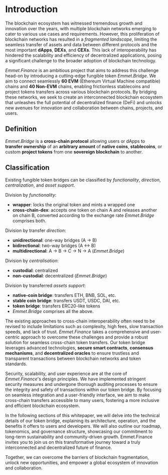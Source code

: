 # Introduction

The blockchain ecosystem has witnessed tremendous growth and innovation over the years, with multiple blockchain networks emerging to cater to various use cases and requirements. However, this proliferation of blockchain networks has resulted in a *fragmented landscape*, limiting the seamless transfer of assets and data between different protocols and the most important **dApps**, **DEXs**, and **CEXs**. This lack of interoperability has hindered the scalability and efficiency of decentralized applications, posing a significant challenge to the broader adoption of blockchain technology.

$Emmet.Finance$ is an ambitious project that aims to address this challenge head-on by introducing a cutting-edge fungible token $Emmet.Bridge$. We aim to connect seamlessly **60 EVM** (Ethereum Virtual Machine compatible) chains and **40 Non-EVM** chains, enabling frictionless stablecoins and project tokens transfers across various blockchain protocols. By bridging these networks, we seek to create an interconnected blockchain ecosystem that unleashes the full potential of decentralized finance (DeFi) and unlocks new avenues for innovation and collaboration between chains, projects, and users.

## Definition

$Emmet.Bridge$ is a **cross-chain protocol** allowing users or dApps to **transfer ownership** of an **arbitrary amount** of **native coins**, **stablecoins**, or custom **project tokens** from one **sovereign blockchain** to another.

## Classification

Existing fungible token bridges can be classified by *functionality*, *direction*, *centralization*, and *asset support*.

Division by *functionality*:

+ **wrapper**: locks the original token and mints a wrapped one
+ **cross-chain-dex**: accepts one token on chain A and releases another on chain B, converted according to the exchange rate
$Emmet.Bridge$ comprises both.

Division by transfer *direction*:

+ **unidirectional**: one-way bridges (A -> B)
+ **bidirectional**: two-way bridges (A <-> B)
+ **multidirectional**: A -> B -> C -> N -> A ($Emmet.Bridge$)

Division by *centralisation*:

+ **custodial**: centralized
+ **non-custodial**: decentralized ($Emmet.Bridge$)

Division by transferred *assets support*:

+ **native-coin bridge**: transfers ETH, BNB, SOL, etc.
+ **stable coin bridge**: transfers USDT, USDC, DAI, etc.
+ **token bridge**: transfers ERC20-like tokens
+ $Emmet.Bridge$ comprises all the above.

The existing approaches to cross-chain interoperability often need to be revised to include limitations such as complexity, high fees, slow transaction speeds, and lack of trust. $Emmet.Finance$ takes a comprehensive and user-centric approach to overcome these challenges and provide a robust solution for seamless cross-chain token transfers. Our token bridge leverages advanced technologies, **secure smart contracts**, **consensus mechanisms**, and **decentralized oracles** to ensure trustless and transparent transactions between blockchain networks and token standards.

Security, scalability, and user experience are at the core of $Emmet.Finance$'s design principles. We have implemented stringent security measures and undergone thorough auditing processes to ensure the integrity and safety of transactions within our token bridge. By focusing on seamless integration and a user-friendly interface, we aim to make cross-chain transfers accessible to many users, fostering a more inclusive and efficient blockchain ecosystem.

In the following sections of this whitepaper, we will delve into the technical details of our token bridge, explaining its architecture, operation, and the benefits it offers to users and developers. We will also outline our roadmap, tokenomics, and governance structure, showcasing our commitment to long-term sustainability and community-driven growth.
Emmet.Finance invites you to join us on this transformative journey toward a truly interconnected and decentralized future of finance.

Together, we can overcome the barriers of blockchain fragmentation, unlock new opportunities, and empower a global ecosystem of innovation and collaboration.

